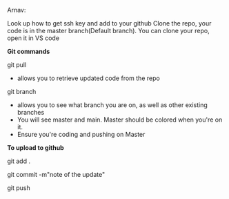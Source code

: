 Arnav: 

  Look up how to get ssh key and add to your github
  Clone the repo, your code is in the master branch(Default branch).
  You can clone your repo, open it in VS code


**Git commands**

git pull 
  - allows you to retrieve updated code from the repo


git branch
  - allows you to see what branch you are on, as well as other existing branches
  - You will see master and main. Master should be colored when you're on it.
  - Ensure you're coding and pushing on Master


**To upload to github**

git add .

git commit -m"note of the update"

git push 

